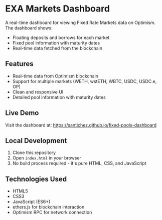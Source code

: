 # EXA Markets Dashboard

A real-time dashboard for viewing Fixed Rate Markets data on Optimism. The dashboard shows:
- Floating deposits and borrows for each market
- Fixed pool information with maturity dates
- Real-time data fetched from the blockchain

## Features
- Real-time data from Optimism blockchain
- Support for multiple markets (WETH, wstETH, WBTC, USDC, USDC.e, OP)
- Clean and responsive UI
- Detailed pool information with maturity dates

## Live Demo
Visit the dashboard at: https://santichez.github.io/fixed-pools-dashboard

## Local Development
1. Clone this repository
2. Open `index.html` in your browser
3. No build process required - it's pure HTML, CSS, and JavaScript

## Technologies Used
- HTML5
- CSS3
- JavaScript (ES6+)
- ethers.js for blockchain interaction
- Optimism RPC for network connection 
